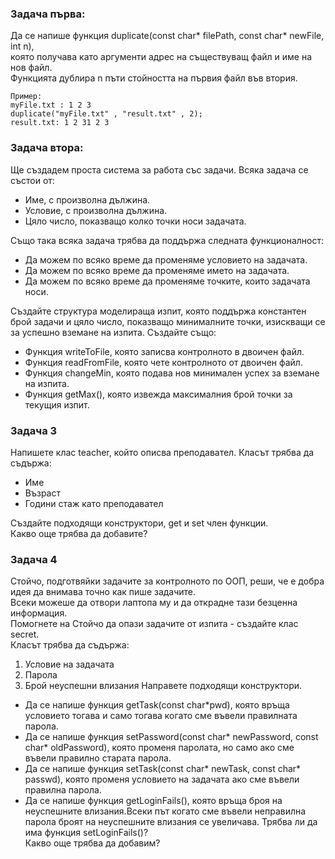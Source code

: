 ### Задача първа:
Да се напише функция duplicate(const char* filePath, const char* newFile, int n), <br />
която получава като аргументи адрес на съществуващ файл и име на нов файл. <br />
Функцията дублира n пъти стойността на първия файл във втория. <br />
```
Пример:
myFile.txt : 1 2 3
duplicate("myFile.txt" , "result.txt" , 2);
result.txt: 1 2 31 2 3
```
         
### Задача втора:
Ще създадем проста система за работа със задачи. Всяка задача се състои от:
- Име, с произволна дължина.
- Условие, с произволна дължина.
- Цяло число, показващо колко точки носи задачата.

Също така всяка задача трябва да поддържа следната функционалност:
- Да можем по всяко време да променяме условието на задачата.
- Да можем по всяко време да променяме името на задачата.
- Да можем по всяко време да променяме точките, които задачата носи.

Създайте структура моделираща изпит, която поддържа константен брой задачи
и цяло число, показващо минималните точки, изискващи се за успешно вземане на
изпита. Създайте също:
- Функция writeToFile, която записва контролното в двоичен файл.
- Функция readFromFile, която чете контролното от двоичен файл.
- Функция changeMin, която подава нов минимален успех за вземане на изпита.
- Функция getMax(), която извежда максималния брой точки за текущия изпит.

### Задача 3
Напишете клас teacher, който описва преподавател. Класът трябва да съдържа:
- Име
- Възраст
- Години стаж като преподавател

Създайте подходящи конструктори, get и set член функции. <br />
Какво още трябва да добавите?

### Задача 4
Стойчо, подготвяйки задачите за контролното по ООП, реши, че е добра идея да внимава точно как пише задачите. <br />
Всеки можеше да отвори лаптопа му и да открадне тази безценна информация. <br />
Помогнете на Стойчо да опази задачите от изпита - създайте клас secret.<br />
Класът трябва да съдържа:
1. Условие на задачата
2. Парола
3. Брой неуспешни влизания
Направете подходящи конструктори.
- Да се напише функция getTask(const char*pwd), която връща условието тогава и само тогава когато сме въвели правилната парола.
- Да се напише функция setPassword(const char* newPassword, const char* oldPassword), която променя паролата, но само ако сме въвели правилно старата парола.
- Да се напише функция setTask(const char* newTask, const char* passwd), която променя условието на задачата ако сме въвели правилна парола.
- Да се напише функция getLoginFails(), която връща броя на неуспешните влизания.Всеки път когато сме въвели неправилна парола броят на неуспешните влизания се увеличава.
Трябва ли да има функция setLoginFails()? <br />
Какво още трябва да добавим?
